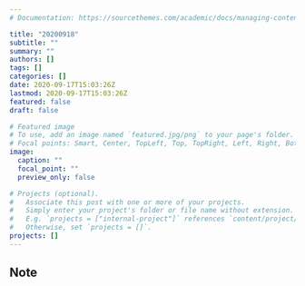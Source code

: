```yaml
---
# Documentation: https://sourcethemes.com/academic/docs/managing-content/

title: "20200918"
subtitle: ""
summary: ""
authors: []
tags: []
categories: []
date: 2020-09-17T15:03:26Z
lastmod: 2020-09-17T15:03:26Z
featured: false
draft: false

# Featured image
# To use, add an image named `featured.jpg/png` to your page's folder.
# Focal points: Smart, Center, TopLeft, Top, TopRight, Left, Right, BottomLeft, Bottom, BottomRight.
image:
  caption: ""
  focal_point: ""
  preview_only: false

# Projects (optional).
#   Associate this post with one or more of your projects.
#   Simply enter your project's folder or file name without extension.
#   E.g. `projects = ["internal-project"]` references `content/project/deep-learning/index.md`.
#   Otherwise, set `projects = []`.
projects: []
---
```


## Note

